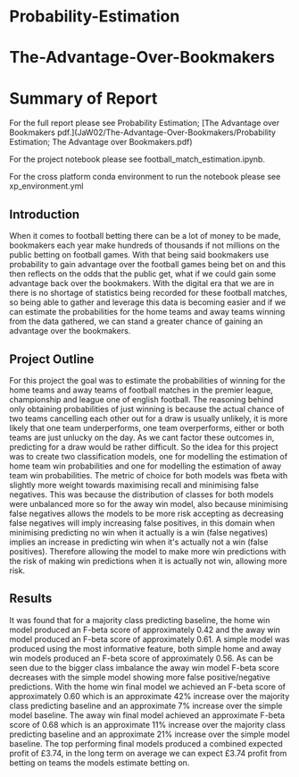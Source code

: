 # Probability-Estimation
# The-Advantage-Over-Bookmakers
# Summary of Report
For the full report please see Probability Estimation; [The Advantage over Bookmakers pdf.](JaW02/The-Advantage-Over-Bookmakers/Probability Estimation; The Advantage over Bookmakers.pdf)

For the project notebook please see football_match_estimation.ipynb.

For the cross platform conda environment to run the notebook please see xp_environment.yml

## Introduction
When it comes to football betting there can be a lot of money to be made, bookmakers each year make hundreds of thousands if not millions on the public betting on football games. With that being said bookmakers use probability to gain advantage over the football games being bet on and this then reflects on the odds that the public get, what if we could gain some advantage back over the bookmakers. With the digital era that we are in there is no shortage of statistics being recorded for these football matches, so being able to gather and leverage this data is becoming easier and if we can estimate the probabilities for the home teams and away teams winning from the data gathered, we can stand a greater chance of gaining an advantage over the bookmakers.

## Project Outline
For this project the goal was to estimate the probabilities of winning for the home teams and away teams of football matches in the premier league, championship and league one of english football. The reasoning behind only obtaining probabilities of just winning is because the actual chance of two teams cancelling each other out for a draw is usually unlikely, it is more likely that one team underperforms, one team overperforms, either or both teams are just unlucky on the day. As we cant factor these outcomes in, predicting for a draw would be rather difficult. So the idea for this project was to create two classification models, one for modelling the estimation of home team win probabilities and one for modelling the estimation of away team win probabilities.
The metric of choice for both models was fbeta with slightly more weight towards maximising recall and minimising false negatives. This was because the distribution of classes for both models were unbalanced more so for the away win model, also because minimising false negatives allows the models to be more risk accepting as decreasing false negatives will imply increasing false positives, in this domain when minimising  predicting no win when it actually
is a win (false negatives) implies an increase in predicting win when it's actually not a win (false positives). Therefore allowing the model to make more win predictions with the risk of making win predictions when it is actually not win, allowing more risk.

## Results
It was found that for a majority class predicting baseline, the home win model produced an F-beta score of approximately 0.42 and the away win model produced an F-beta score of approximately 0.61. A simple model was produced using the most informative feature, both simple home and away win models produced an F-beta score of approximately 0.56. As can be seen due to the bigger class imbalance the away win model F-beta score decreases with the simple model showing more false positive/negative predictions. 
With the home win final model we achieved an F-beta score of approximately 0.60 which is an approximate 42% increase over the majority class predicting baseline and an approximate 7% increase over the simple model baseline. The away win final model achieved an approximate F-beta score of 0.68 which is an approximate 11% increase over the majority class predicting baseline and an approximate 21% increase over the simple model baseline. The top performing final models produced a combined expected profit of £3.74, in the long term on average we can expect £3.74 profit from betting on teams the models estimate betting on.
